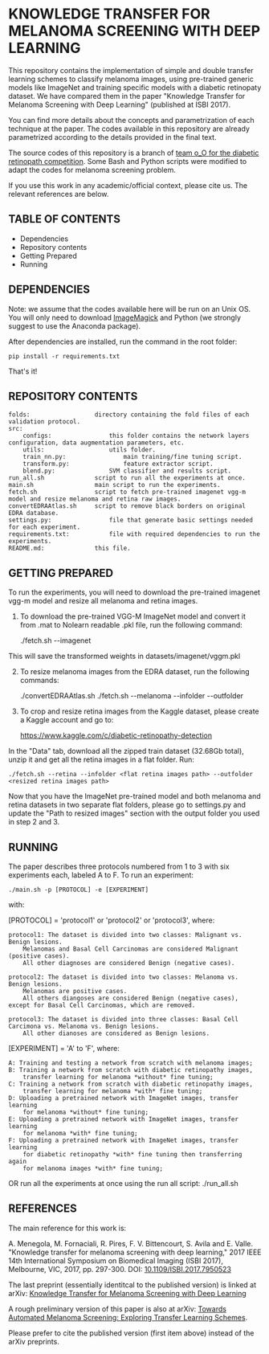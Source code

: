 KNOWLEDGE TRANSFER FOR MELANOMA SCREENING WITH DEEP LEARNING
=========================

This repository contains the implementation of simple and double transfer learning schemes to classify melanoma images, using pre-trained generic models like ImageNet and training specific models with a diabetic retinopaty dataset. We have compared them in the paper "Knowledge Transfer for Melanoma Screening with Deep Learning" (published at ISBI 2017).

You can find more details about the concepts and parametrization of each technique at the paper. The codes available in this repository are already parametrized according to the details provided in the final text.

The source codes of this repository is a branch of [team o_O for the diabetic retinopath competition](https://github.com/sveitser/kaggle_diabetic). Some Bash and Python scripts were modified to adapt the codes for melanoma screening problem.

If you use this work in any academic/official context, please cite us. The relevant references are below.

TABLE OF CONTENTS
------------------

 - Dependencies
 - Repository contents
 - Getting Prepared
 - Running

DEPENDENCIES
-------------

Note: we assume that the codes available here will be run on an Unix OS. You will only need to download [ImageMagick](http://www.imagemagick.org/script/index.php) and Python (we strongly suggest to use the Anaconda package).

After dependencies are installed, run the command in the root folder:

	pip install -r requirements.txt

That's it!

REPOSITORY CONTENTS
--------------------

	folds: 					directory containing the fold files of each validation protocol.
	src:
		configs:				this folder contains the network layers configuration, data augmentation parameters, etc.
		utils:					utils folder.
		train_nn.py:				main training/fine tuning script.
		transform.py:				feature extractor script.
		blend.py:				SVM classifier and results script.
	run_all.sh 				script to run all the experiments at once.
	main.sh					main script to run the experiments.
	fetch.sh				script to fetch pre-trained imagenet vgg-m model and resize melanoma and retina raw images.
	convertEDRAAtlas.sh		script to remove black borders on original EDRA database.
	settings.py:				file that generate basic settings needed for each experiment.
	requirements.txt: 			file with required dependencies to run the experiments.
	README.md:	 			this file.

GETTING PREPARED
--------
To run the experiments, you will need to download the pre-trained imagenet vgg-m model and resize all melanoma and retina images.

1) To download the pre-trained VGG-M ImageNet model and convert it from .mat to Nolearn readable .pkl file, run the following command:

	./fetch.sh --imagenet

This will save the transformed weights in datasets/imagenet/vggm.pkl

2) To resize melanoma images from the EDRA dataset, run the following commands:

	./convertEDRAAtlas.sh <EDRAS CD-ROM Image path>  <target path>
	./fetch.sh --melanoma --infolder <converted images path> --outfolder <resized melanoma images path>

3) To crop and resize retina images from the Kaggle dataset, please create a Kaggle account and go to:

	https://www.kaggle.com/c/diabetic-retinopathy-detection

In the "Data" tab, download all the zipped train dataset (32.68Gb total), unzip it and get all the retina images in a flat folder. Run:

	./fetch.sh --retina --infolder <flat retina images path> --outfolder <resized retina images path>

Now that you have the ImageNet pre-trained model and both melanoma and retina datasets in two separate flat folders, please go to settings.py and update the "Path to resized images" section with the output folder you used in step 2 and 3.

RUNNING
--------
The paper describes three protocols numbered from 1 to 3 with six experiments each, labeled A to F. To run an experiment:

	./main.sh -p [PROTOCOL] -e [EXPERIMENT]

with:

[PROTOCOL] = 'protocol1' or 'protocol2' or 'protocol3', where:

	protocol1: The dataset is divided into two classes: Malignant vs. Benign lesions. 
		Melanomas and Basal Cell Carcinomas are considered Malignant (positive cases).
		All other diagnoses are considered Benign (negative cases).
		
	protocol2: The dataset is divided into two classes: Melanoma vs. Benign lesions.
		Melanomas are positive cases.
		All others diangoses are considered Benign (negative cases), except for Basal Cell Carcinomas, which are removed.
		
	protocol3: The dataset is divided into three classes: Basal Cell Carcimona vs. Melanoma vs. Benign lesions.
		All other dianoses are considered as Benign lesions.
		
[EXPERIMENT] = 'A' to 'F', where:

	A: Training and testing a network from scratch with melanoma images;
	B: Training a network from scratch with diabetic retinopathy images,
		transfer learning for melanoma *without* fine tuning;
	C: Training a network from scratch with diabetic retinopathy images,
		transfer learning for melanoma *with* fine tuning;
	D: Uploading a pretrained network with ImageNet images, transfer learning
		for melanoma *without* fine tuning;
	E: Uploading a pretrained network with ImageNet images, transfer learning
		for melanoma *with* fine tuning;
	F: Uploading a pretrained network with ImageNet images, transfer learning
		for diabetic retinopathy *with* fine tuning then transferring again
		for melanoma images *with* fine tuning;


OR run all the experiments at once using the run all script:
	./run_all.sh


REFERENCES
---------

The main reference for this work is:

A. Menegola, M. Fornaciali, R. Pires, F. V. Bittencourt, S. Avila and E. Valle.
"Knowledge transfer for melanoma screening with deep learning," 2017 IEEE 14th International Symposium on Biomedical Imaging (ISBI 2017), Melbourne, VIC, 2017, pp. 297-300.
DOI: [10.1109/ISBI.2017.7950523](http://dx.doi.org/10.1109/ISBI.2017.7950523)

The last preprint (essentially identitcal to the published version) is linked at arXiv:
[Knowledge Transfer for Melanoma Screening with Deep Learning](https://arxiv.org/abs/1703.07479)

A rough preliminary version of this paper is also at arXiv:
[Towards Automated Melanoma Screening: Exploring Transfer Learning Schemes](http://128.84.21.199/pdf/1609.01228).

Please prefer to cite the published version (first item above) instead of the arXiv preprints.

